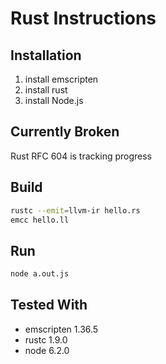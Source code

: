 # Rust Instructions

## Installation

1.  install emscripten
2.  install rust
3.  install Node.js

## Currently Broken

Rust RFC 604 is tracking progress

## Build

``` sh
rustc --emit=llvm-ir hello.rs
emcc hello.ll
```

## Run

``` sh
node a.out.js
```

## Tested With

*   emscripten 1.36.5
*   rustc 1.9.0
*   node 6.2.0
